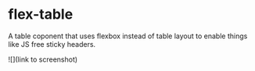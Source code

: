 # flex-table

A table coponent that uses flexbox instead of table layout to enable things like JS free sticky headers.

![](link to screenshot)
